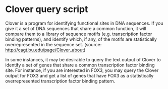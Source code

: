# Clover query script
Clover is a program for identifying functional sites in DNA sequences. If you 
give it a set of DNA sequences that share a common function, it will compare 
them to a library of sequence motifs (e.g. transcription factor binding 
patterns), and identify which, if any, of the motifs are statistically 
overrepresented in the sequence set. (source: http://cagt.bu.edu/page/Clover_about)

In some instances, it may be desirable to query the text output of Clover to
identify a set of genes that share a common transcription factor binding site.
For instance, if you are interested in FOX3, you may query the Clover output 
for FOX3 and get a list of genes that have FOX3 as a statistically 
overrepresented transcription factor binding pattern.
